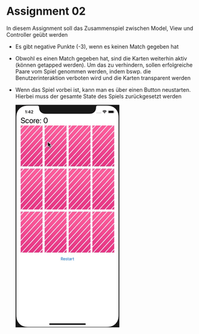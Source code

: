 # Assignment 02

In diesem Assignment soll das Zusammenspiel zwischen Model, View und Controller geübt werden

- Es gibt negative Punkte (-3), wenn es keinen Match gegeben hat

- Obwohl es einen Match gegeben hat, sind die Karten weiterhin aktiv (können getapped werden). Um das zu verhindern, sollen erfolgreiche Paare vom Spiel genommen werden, indem bswp. die Benutzerinteraktion verboten wird und die Karten transparent werden

- Wenn das Spiel vorbei ist, kann man es über einen Button neustarten. Hierbei muss der gesamte State des Spiels zurückgesetzt werden

  ![Assigment 02](fsios_assignment02.gif)
